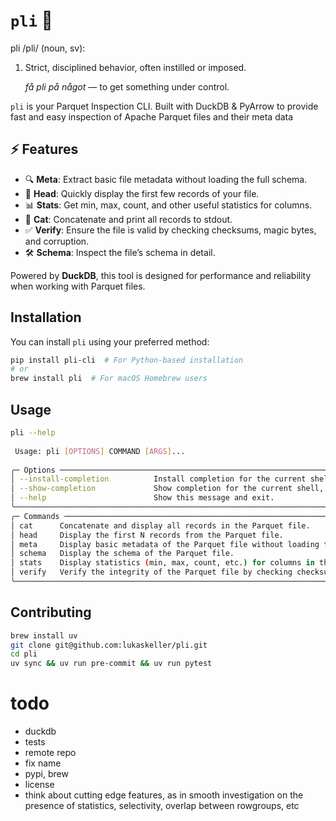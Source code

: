 # `pli` 🚀
pli /pli/ (noun, sv):
1. Strict, disciplined behavior, often instilled or imposed.

   _få pli på något_ — to get something under control.


`pli`  is your Parquet Inspection CLI. Built with DuckDB & PyArrow to provide fast and easy inspection of Apache Parquet files and their meta data

## ⚡ Features
- 🔍 **Meta**: Extract basic file metadata without loading the full schema.
- 🔢 **Head**: Quickly display the first few records of your file.
- 📊 **Stats**: Get min, max, count, and other useful statistics for columns.
- 📝 **Cat**: Concatenate and print all records to stdout.
- ✅ **Verify**: Ensure the file is valid by checking checksums, magic bytes, and corruption.
- 🛠️ **Schema**: Inspect the file’s schema in detail.

Powered by **DuckDB**, this tool is designed for performance and reliability when working with Parquet files.

## Installation

You can install `pli` using your preferred method:

```bash
pip install pli-cli  # For Python-based installation
# or
brew install pli  # For macOS Homebrew users
```

## Usage

```bash
pli --help                                                                                                    
                                                                                                                       
 Usage: pli [OPTIONS] COMMAND [ARGS]...                                                                                
                                                                                                                       
╭─ Options ───────────────────────────────────────────────────────────────────────────────────────────────────────────╮
│ --install-completion          Install completion for the current shell.                                             │
│ --show-completion             Show completion for the current shell, to copy it or customize the installation.      │
│ --help                        Show this message and exit.                                                           │
╰─────────────────────────────────────────────────────────────────────────────────────────────────────────────────────╯
╭─ Commands ──────────────────────────────────────────────────────────────────────────────────────────────────────────╮
│ cat      Concatenate and display all records in the Parquet file.                                                   │
│ head     Display the first N records from the Parquet file.                                                         │
│ meta     Display basic metadata of the Parquet file without loading the schema.                                     │
│ schema   Display the schema of the Parquet file.                                                                    │
│ stats    Display statistics (min, max, count, etc.) for columns in the Parquet file.                                │
│ verify   Verify the integrity of the Parquet file by checking checksums, magic bytes, and corruption.               │
╰─────────────────────────────────────────────────────────────────────────────────────────────────────────────────────╯
```

## Contributing

```bash
brew install uv
git clone git@github.com:lukaskeller/pli.git
cd pli
uv sync && uv run pre-commit && uv run pytest

```


# todo
- duckdb
- tests
- remote repo
- fix name
- pypi, brew
- license
- think about cutting edge features, as in smooth investigation on the presence of statistics, selectivity, overlap between rowgroups, etc

